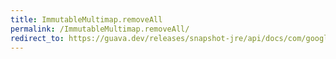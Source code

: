 ```yaml
---
title: ImmutableMultimap.removeAll
permalink: /ImmutableMultimap.removeAll/
redirect_to: https://guava.dev/releases/snapshot-jre/api/docs/com/google/common/collect/ImmutableMultimap.html#removeAll-java.lang.Object-
---
```

